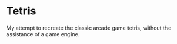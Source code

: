 # Tetris
My attempt to recreate the classic arcade game tetris, without
the assistance of a game engine.

